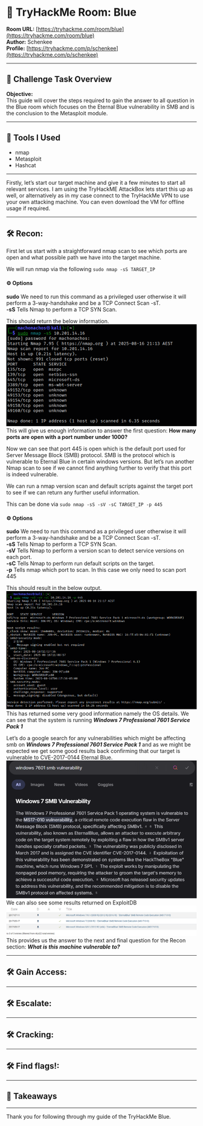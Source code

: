 # 🧠 TryHackMe Room: Blue 

**Room URL:** [https://tryhackme.com/room/blue](https://tryhackme.com/room/blue)  
**Author:** Schenkee  
**Profile:** [https://tryhackme.com/p/schenkee](https://tryhackme.com/p/schenkee)  

---

## 🧩 Challenge Task Overview

**Objective:**   
This guide will cover the steps required to gain the answer to all question in the Blue room which focuses on the Eternal Blue vulnerability in SMB and is the conclusion to the Metasploit module. 

---

## 🧰 Tools I Used  
- nmap
- Metasploit
- Hashcat

---

Firstly, let’s start our target machine and give it a few minutes to start all relevant services. I am using the TryHackME AttackBox lets start this up as well, or alternatively as in my case connect to the TryHackMe VPN to use your own attacking machine. You can even download the VM for offline usage if required.

---

## 🛠️ Recon: 
First let us start with a straightforward nmap scan to see which ports are open and what possible path we have into the target machine.  

We will run nmap via the following ```sudo nmap -sS TARGET_IP```   
#### ⚙️ **Options**  
**sudo** We need to run this command as a privileged user otherwise it will perform a 3-way-handshake and be a TCP Connect Scan -sT.  
**-sS** Tells Nmap to perform a TCP SYN Scan.  

This should return the below information.  
![Recon - Nmap](./Images/Recon%20-%20Nmap.png)  
This will give us enough information to answer the first question: **How many ports are open with a port number under 1000?**  

Now we can see that port 445 is open which is the default port used for Server Message Block (SMB) protocol. SMB is the protocol which is vulnerable to Eternal Blue in certain windows versions. But let’s run another Nmap scan to see if we cannot find anything further to verify that this port is indeed vulnerable.  

We can run a nmap version scan and default scripts against the target port to see if we can return any further useful information.  

This can be done via ```sudo nmap -sS -sV -sC TARGET_IP -p 445```
#### ⚙️ **Options**  
**sudo** We need to run this command as a privileged user otherwise it will perform a 3-way-handshake and be a TCP Connect Scan -sT.  
**-sS** Tells Nmap to perform a TCP SYN Scan.   
**-sV** Tells Nmap to perform a version scan to detect service versions on each port.  
**-sC** Tells Nmap to perform run default scripts on the target.    
**-p** Tells nmap which port to scan. In this case we only need to scan port 445    

This should result in the below output.  
![Recond - Nmap -sV](./Images/Recon%20-%20Nmap%20-sV.png)  
This has returned some very good information namely the OS details. We can see that the system is running ***Windows 7 Professional 7601 Service Pack 1***

Let’s do a google search for any vulnerabilities which might be affecting smb on ***Windows 7 Professional 7601 Service Pack 1*** and as we might be expected we get some good results back confirming that our target is vulnerable to CVE-2017-0144 Eternal Blue.  
![Recond - Google](./Images/Recon%20-%20Google.png)  
We can also see some results returned on ExploitDB  
![Recond - ExploitDB](./Images/Recon%20-%20ExploitDB.png)  
This provides us the answer to the next and final question for the Recon section: ***What is this machine vulnerable to?***  

---

## 🛠️ Gain Access: 


---

## 🛠️ Escalate: 


---

## 🛠️ Cracking: 


---

## 🛠️ Find flags!: 


---

## 🧠 Takeaways  
 

---

Thank you for following through my guide of the TryHackMe Blue.  
